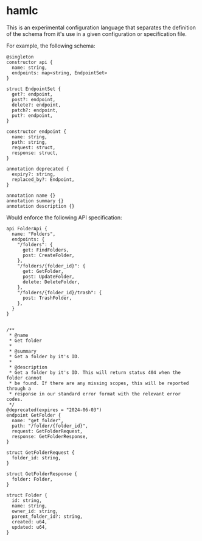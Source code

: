 # hamlc

This is an experimental configuration language that separates the definition of
the schema from it's use in a given configuration or specification file.

For example, the following schema:

```
@singleton
constructor api {
  name: string,
  endpoints: map<string, EndpointSet>
}

struct EndpointSet {
  get?: endpoint,
  post?: endpoint,
  delete?: endpoint,
  patch?: endpoint,
  put?: endpoint,
}

constructor endpoint {
  name: string,
  path: string,
  request: struct,
  response: struct,
}

annotation deprecated {
  expiry?: string,
  replaced_by?: Endpoint,
}

annotation name {}
annotation summary {}
annotation description {}
```

Would enforce the following API specification:

```
api FolderApi {
  name: "Folders",
  endpoints: {
    "/folders": {
      get: FindFolders,
      post: CreateFolder,
    },
    "/folders/{folder_id}": {
      get: GetFolder,
      post: UpdateFolder,
      delete: DeleteFolder,
    },
    "/folders/{folder_id}/trash": {
      post: TrashFolder,
    },
  }
}


/**
 * @name
 * Get folder
 * 
 * @summary
 * Get a folder by it's ID.
 * 
 * @description
 * Get a folder by it's ID. This will return status 404 when the folder cannot
 * be found. If there are any missing scopes, this will be reported through a
 * response in our standard error format with the relevant error codes.
 */
@deprecated(expires = "2024-06-03")
endpoint GetFolder {
  name: "get_folder",
  path: "/folder/{folder_id}",
  request: GetFolderRequest,
  response: GetFolderResponse,
}

struct GetFolderRequest {
  folder_id: string,
}

struct GetFolderResponse {
  folder: Folder,
}

struct Folder {
  id: string,
  name: string,
  owner_id: string,
  parent_folder_id?: string,
  created: u64,
  updated: u64,
}
```
